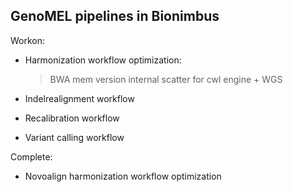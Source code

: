 ## GenoMEL pipelines in Bionimbus

Workon:

* Harmonization workflow optimization:
  > BWA mem version
  > internal scatter for cwl engine + WGS

* Indelrealignment workflow
* Recalibration workflow
* Variant calling workflow

Complete:

* Novoalign harmonization workflow optimization

